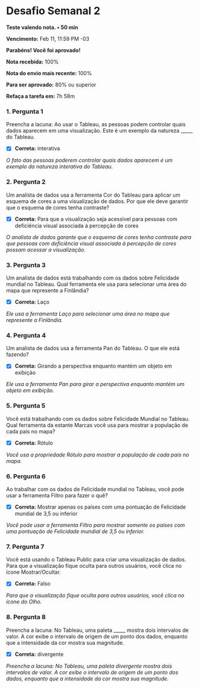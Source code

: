 # Desafio Semanal 2

**Teste valendo nota. • 50 min**

**Vencimento:** Feb 11, 11:59 PM -03

**Parabéns! Você foi aprovado!**

**Nota recebida:** 100%

**Nota do envio mais recente:** 100%

**Para ser aprovado:** 80% ou superior

**Refaça a tarefa em:** 7h 58m

### 1. Pergunta 1

Preencha a lacuna: Ao usar o Tableau, as pessoas podem controlar quais dados aparecem em uma visualização. Este é um exemplo da natureza _____ do Tableau.

- [x]  **Correta:** interativa

*O fato das pessoas poderem controlar quais dados aparecem é um exemplo da natureza interativa do Tableau.*

### 2. Pergunta 2

Um analista de dados usa a ferramenta Cor do Tableau para aplicar um esquema de cores a uma visualização de dados. Por que ele deve garantir que o esquema de cores tenha contraste?

- [x]  **Correta:** Para que a visualização seja acessível para pessoas com deficiência visual associada à percepção de cores

*O analista de dados garante que o esquema de cores tenha contraste para que pessoas com deficiência visual associada à percepção de cores possam acessar a visualização.*

### 3. Pergunta 3

Um analista de dados está trabalhando com os dados sobre Felicidade mundial no Tableau. Qual ferramenta ele usa para selecionar uma área do mapa que represente a Finlândia?

- [x]  **Correta:** Laço

*Ele usa a ferramenta Laço para selecionar uma área no mapa que represente a Finlândia.*

### 4. Pergunta 4

Um analista de dados usa a ferramenta Pan do Tableau. O que ele está fazendo?

- [x]  **Correta:** Girando a perspectiva enquanto mantém um objeto em exibição

*Ele usa a ferramenta Pan para girar a perspectiva enquanto mantém um objeto em exibição.*

### 5. Pergunta 5

Você está trabalhando com os dados sobre Felicidade Mundial no Tableau. Qual ferramenta da estante Marcas você usa para mostrar a população de cada país no mapa?

- [x]  **Correta:** Rótulo

*Você usa a propriedade Rótulo para mostrar a população de cada país no mapa.*

### 6. Pergunta 6

Ao trabalhar com os dados de Felicidade mundial no Tableau, você pode usar a ferramenta Filtro para fazer o quê?

- [x]  **Correta:** Mostrar apenas os países com uma pontuação de Felicidade mundial de 3,5 ou inferior

*Você pode usar a ferramenta Filtro para mostrar somente os países com uma pontuação de Felicidade mundial de 3,5 ou inferior.*

### 7. Pergunta 7

Você está usando o Tableau Public para criar uma visualização de dados. Para que a visualização fique oculta para outros usuários, você clica no ícone Mostrar/Ocultar.

- [x]  **Correta:** Falso

*Para que a visualização fique oculta para outros usuários, você clica no ícone do Olho.*

### 8. Pergunta 8

Preencha a lacuna: No Tableau, uma paleta _____ mostra dois intervalos de valor. A cor exibe o intervalo de origem de um ponto dos dados, enquanto que a intensidade da cor mostra sua magnitude.

- [x]  **Correta:** divergente

*Preencha a lacuna: No Tableau, uma paleta divergente mostra dois intervalos de valor. A cor exibe o intervalo de origem de um ponto dos dados, enquanto que a intensidade da cor mostra sua magnitude.*